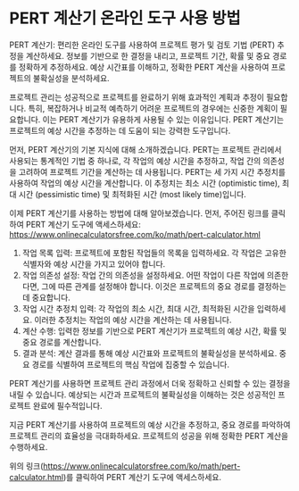 PERT 계산기 온라인 도구 사용 방법
=====================

PERT 계산기: 편리한 온라인 도구를 사용하여 프로젝트 평가 및 검토 기법 (PERT) 추정을 계산하세요. 정보를 기반으로 한 결정을 내리고, 프로젝트 기간, 확률 및 중요 경로를 정확하게 추정하세요. 예상 시간표를 이해하고, 정확한 PERT 계산을 사용하여 프로젝트의 불확실성을 분석하세요.

프로젝트 관리는 성공적으로 프로젝트를 완료하기 위해 효과적인 계획과 추정이 필요합니다. 특히, 복잡하거나 비교적 예측하기 어려운 프로젝트의 경우에는 신중한 계획이 필요합니다. 이는 PERT 계산기가 유용하게 사용될 수 있는 이유입니다. PERT 계산기는 프로젝트의 예상 시간을 추정하는 데 도움이 되는 강력한 도구입니다.

먼저, PERT 계산기의 기본 지식에 대해 소개하겠습니다. PERT는 프로젝트 관리에서 사용되는 통계적인 기법 중 하나로, 각 작업의 예상 시간을 추정하고, 작업 간의 의존성을 고려하여 프로젝트 기간을 계산하는 데 사용됩니다. PERT는 세 가지 시간 추정치를 사용하여 작업의 예상 시간을 계산합니다. 이 추정치는 최소 시간 (optimistic time), 최대 시간 (pessimistic time) 및 최적화된 시간 (most likely time)입니다.

이제 PERT 계산기를 사용하는 방법에 대해 알아보겠습니다. 먼저, 주어진 링크를 클릭하여 PERT 계산기 도구에 액세스하세요: <https://www.onlinecalculatorsfree.com/ko/math/pert-calculator.html>

1. 작업 목록 입력: 프로젝트에 포함된 작업들의 목록을 입력하세요. 각 작업은 고유한 식별자와 예상 시간을 가지고 있어야 합니다.
2. 작업 의존성 설정: 작업 간의 의존성을 설정하세요. 어떤 작업이 다른 작업에 의존한다면, 그에 따른 관계를 설정해야 합니다. 이것은 프로젝트의 중요 경로를 결정하는 데 중요합니다.
3. 작업 시간 추정치 입력: 각 작업의 최소 시간, 최대 시간, 최적화된 시간을 입력하세요. 이러한 추정치는 작업의 예상 시간을 계산하는 데 사용됩니다.
4. 계산 수행: 입력한 정보를 기반으로 PERT 계산기가 프로젝트의 예상 시간, 확률 및 중요 경로를 계산합니다.
5. 결과 분석: 계산 결과를 통해 예상 시간표와 프로젝트의 불확실성을 분석하세요. 중요 경로를 식별하여 프로젝트의 핵심 작업에 집중할 수 있습니다.

PERT 계산기를 사용하면 프로젝트 관리 과정에서 더욱 정확하고 신뢰할 수 있는 결정을 내릴 수 있습니다. 예상되는 시간과 프로젝트의 불확실성을 이해하는 것은 성공적인 프로젝트 완료에 필수적입니다.

지금 PERT 계산기를 사용하여 프로젝트의 예상 시간을 추정하고, 중요 경로를 파악하여 프로젝트 관리의 효율성을 극대화하세요. 프로젝트의 성공을 위해 정확한 PERT 계산을 수행하세요.

위의 링크(<https://www.onlinecalculatorsfree.com/ko/math/pert-calculator.html>)를 클릭하여 PERT 계산기 도구에 액세스하세요.